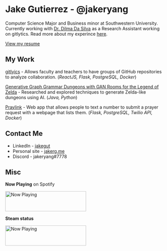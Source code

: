 # Jake Gutierrez - @jakeryang

Computer Science Major and Business minor at Southwestern University. Currently working with [Dr. Dilma Da Silva](https://engineering.tamu.edu/cse/profiles/da-silva-dilma.htmlc) as a Research Assistant working on gitlytics. Read more about my experince [here](https://jakeryang.github.io/).

[View my resume](https://github.com/jakeryang/jakeryang/blob/master/Jake%20Gutierrez%20Resume.pdf)

## My Work

[gitlyics](https://github.com/jakeryang/gitlytics) - Allows faculty and teachers to have groups of GitHub repositories to analyze collaboration. (_ReactJS, Flask, PostgreSQL, Docker_)

[Generative Graph Grammar Dungeons with GAN Rooms for the Legend of Zelda](https://people.southwestern.edu/~schrum2/SCOPE/zelda-graphgan.php) - Researched and explored techniques to generate Zelda-like dungeons using AI. (_Java, Python_)

[Praylink](https://github.com/jakeryang/praylink) - Web app that allows people to text a number to submit a prayer request with a webpage that lists them. (_Flask, PostgreSQL, Twilio API, Docker_)

## Contact Me

- LinkedIn - [jakegut](https://www.linkedin.com/in/jakegut/)
- Personal site - [jakerg.me](https://jakerg.me)
- Discord - jakeryang#7778

## Misc

**Now Playing** on Spotify

<a href="https://jakeryang.vercel.app/now-playing?open">
    <img src="https://jakeryang.vercel.app/now-playing" width="256" height="64" alt="Now Playing">
</a>

**Steam status**

<img src="https://steam-status-img.vercel.app/currently-playing?username=Borgdude" width="256" height="64"  alt="Now Playing">
